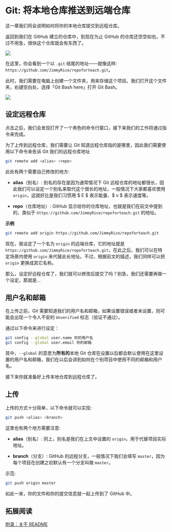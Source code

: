# Git: 将本地仓库推送到远端仓库

这一章我们将会说明如何将你的本地仓库提交到远程仓库。

返回到我们在 GitHub 建立的仓库中，到现在为止 GitHub 的仓库还空空如也，不过不用急，很快这个仓库就会有东西了。

![](https://i.loli.net/2020/04/08/7pESCrtemWV4jyJ.jpg)

在这里，你会看到一个以 `.git` 结尾的地址——就像这样: `https://github.com/JimmyRice/repoforteach.git`。

此时，我们需要在电脑上创建一个文件夹，用来存储这个项目。我们打开这个文件夹，右键空白处，选择「Git Bash here」打开 Git Bash。

![](https://i.loli.net/2020/04/08/C2X8FspNBleGq5S.jpg)

## 设定远程仓库

点击之后，我们会发现打开了一个黑色的命令行窗口，接下来我们的工作将通过指令来完成。

为了上传到远程仓库，我们需要让 Git 知道远程仓库指的是哪里，因此我们需要使用以下命令来告诉 Git 我们的远程仓库地址

```sh
git remote add <alias> <repo>
```

此处有两个需要自己修改的地方:

- **alias**（别名）: 别名的存在是因为通常情况下 Git 远程仓库的地址都很长，因此我们可以设定一个别名来取代这个很长的地址，一般情况下大家都喜欢使用 `origin`，这就好比是我们习惯用 $ E $ 表示能量、$ v $ 表示速度等。

- **repo**（仓库地址）: GitHub 显示给你的仓库地址，也就是我们在前文中提到的，类似于 `https://github.com/JimmyRice/repoforteach.git` 的地址。

**示例**

```sh
git remote add origin https://github.com/JimmyRice/repoforteach.git
```

现在，我设定了一个名为 `origin` 的远端仓库，它的地址就是 `https://github.com/JimmyRice/repoforteach.git`，在此之后，我们可以在特定场景内使用 `origin` 来代替此长地址。不过，根据前文的描述，我们同样可以把 `origin` 更换成其它名称。

那么，设定好远程仓库了，我们就可以修改后提交了吗？别急，我们还需要再做一个设定，那就是...

## 用户名和邮箱

在上传之前，Git 需要知道我们的用户名和邮箱，如果设置错误或者未设置，则可能会出现一个令人不安的 `Unverified` 标志（验证不通过）。

通过以下命令来进行设定：

```sh
git config --global user.name 你的用户名
git config --global user.email 你的邮箱
```

其中，`--global` 的意思为**所有的**本地 Git 仓库在设置以后都会默认使用在这里设置的用户名和邮箱，我们在以后会讲到如何在个别项目中使用不同的邮箱和用户名。

接下来你就准备好上传本地仓库到远程仓库了。

## 上传

上传的方式十分简单，以下命令就可以实现:

```sh
git push <alias> <branch>
```

这里也有两个地方需要注意:

- **alias**（别名）: 同上，别名是我们在上文中设置的 `origin`，用于代替项目实际地址。

- **branch**（分支）: GitHub 的远程分支，一般情况下我们会填写 `master`，因为每个项目在创建之初默认有一个分支叫做 `master`。

示范:

```sh
git push origin master
```

如此一来，你的文件和你的提交信息就一起上传到了 GitHub 中。

## 拓展阅读

[附录：关于 README](/github/about_readme.md)
